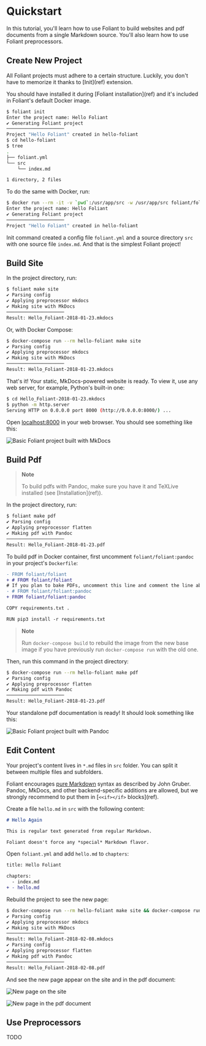 # Quickstart

In this tutorial, you'll learn how to use Foliant to build websites and pdf documents from a single Markdown source. You'll also learn how to use Foliant preprocessors.


## Create New Project

All Foliant projects must adhere to a certain structure. Luckily, you don't have to memorize it thanks to [Init](<macro pandoc="#foliantcontrib-init" mkdocs="cli/init.md">ref</macro>) extension.

You should have installed it during [Foliant installation](<macro pandoc="#installation" mkdocs="installation.md">ref</macro>) and it's included in Foliant's default Docker image.

```bash
$ foliant init
Enter the project name: Hello Foliant
✔ Generating Foliant project
─────────────────────
Project "Hello Foliant" created in hello-foliant
$ cd hello-foliant
$ tree
.
├── foliant.yml
└── src
    └── index.md

1 directory, 2 files
```

To do the same with Docker, run:

```bash
$ docker run --rm -it -v `pwd`:/usr/app/src -w /usr/app/src foliant/foliant init
Enter the project name: Hello Foliant
✔ Generating Foliant project
─────────────────────
Project "Hello Foliant" created in hello-foliant
```

Init command created a config file `foliant.yml` and a source directory `src` with one source file `index.md`. And that is the simplest Foliant project!


## Build Site

In the project directory, run:

```bash
$ foliant make site
✔ Parsing config
✔ Applying preprocessor mkdocs
✔ Making site with MkDocs
─────────────────────
Result: Hello_Foliant-2018-01-23.mkdocs
```

Or, with Docker Compose:

```bash
$ docker-compose run --rm hello-foliant make site
✔ Parsing config
✔ Applying preprocessor mkdocs
✔ Making site with MkDocs
─────────────────────
Result: Hello_Foliant-2018-01-23.mkdocs
```


That's it! Your static, MkDocs-powered website is ready. To view it, use any web server, for example, Python's built-in one:

```bash
$ cd Hello_Foliant-2018-01-23.mkdocs
$ python -m http.server
Serving HTTP on 0.0.0.0 port 8000 (http://0.0.0.0:8000/) ...
```

Open [localhost:8000](http://localhost:8000) in your web browser. You should see something like this:

![Basic Foliant project built with MkDocs](_img/basic-mkdocs.png)


## Build Pdf

>   **Note**
>
>   To build pdfs with Pandoc, make sure you have it and TeXLive installed (see [Installation](<macro pandoc="#installation" mkdocs="installation.md">ref</macro>)).

In the project directory, run:

```bash
$ foliant make pdf
✔ Parsing config
✔ Applying preprocessor flatten
✔ Making pdf with Pandoc
─────────────────────
Result: Hello_Foliant-2018-01-23.pdf
```

To build pdf in Docker container, first uncomment `foliant/foliant:pandoc` in your project's `Dockerfile`:

```diff
- FROM foliant/foliant
+ # FROM foliant/foliant
# If you plan to bake PDFs, uncomment this line and comment the line above:
- # FROM foliant/foliant:pandoc
+ FROM foliant/foliant:pandoc

COPY requirements.txt .

RUN pip3 install -r requirements.txt
```

>   **Note**
>
>   Run `docker-compose build` to rebuild the image from the new base image if you have previously run `docker-compose run` with the old one.

Then, run this command in the project directory:

```bash
$ docker-compose run --rm hello-foliant make pdf
✔ Parsing config
✔ Applying preprocessor flatten
✔ Making pdf with Pandoc
─────────────────────
Result: Hello_Foliant-2018-01-23.pdf
```

Your standalone pdf documentation is ready! It should look something like this:

![Basic Foliant project built with Pandoc](_img/basic-pdf.png)


## Edit Content

Your project's content lives in `*.md` files in `src` folder. You can split it between multiple files and subfolders.

Foliant encourages [pure Markdown](https://daringfireball.net/projects/markdown/) syntax as described by John Gruber. Pandoc, MkDocs, and other backend-specific additions are allowed, but we strongly recommend to put them in [`<<if></if>` blocks](<macro mkdocs="preprocessors/flags.md" pandoc="#flags">ref</macro>).

Create a file `hello.md` in `src` with the following content:

```markdown
# Hello Again

This is regular text generated from regular Markdown.

Foliant doesn't force any *special* Markdown flavor.
```

Open `foliant.yml` and add `hello.md` to `chapters`:

```diff
title: Hello Foliant

chapters:
  - index.md
+ - hello.md
```

Rebuild the project to see the new page:

```bash
$ docker-compose run --rm hello-foliant make site && docker-compose run --rm hello-foliant make pdf
✔ Parsing config
✔ Applying preprocessor mkdocs
✔ Making site with MkDocs
─────────────────────
Result: Hello_Foliant-2018-02-08.mkdocs
✔ Parsing config
✔ Applying preprocessor flatten
✔ Making pdf with Pandoc
─────────────────────
Result: Hello_Foliant-2018-02-08.pdf
```

And see the new page appear on the site and in the pdf document:

![New page on the site](_img/basic-mkdocs-hello.png)

![New page in the pdf document](_img/basic-pdf-hello.png)


## Use Preprocessors

TODO
